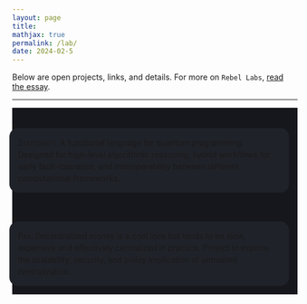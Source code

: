 ```yaml
---
layout: page
title:
mathjax: true
permalink: /lab/
date: 2024-02-5
---
```


Below are open projects, links, and details. For more on `Rebel Labs`, [read the essay](/bell).

---

<div style="background-color: #16171c ; padding: 20px 20px 20px 0px; border: 0px solid
grey; line-height:1.5">
<details>
  <summary>
<div style="background-color: #202229 ; padding: 15px; margin:-5px; border: 0px solid
grey; line-height:1.5; border-radius: 15px">
<span style="font-variant: small-caps">Statecraft.</span> A functional
language for quantum programming. Designed for high-level algorithmic
reasoning, hybrid workflows for early fault-tolerance, and
interoperability between different computational frameworks.
</div>
  </summary>
  <p>
To do.
  </p>
</details>
</div>

<div style="background-color: #16171c ; padding: 20px 20px 20px 0px; border: 0px solid
grey; line-height:1.5">
<details>
  <summary>
<div style="background-color: #202229 ; padding: 15px; margin:-5px; border: 0px solid
grey; line-height:1.5; border-radius: 15px">
<span style="font-variant: small-caps">Pax.</span> Decentralized money
is a cool idea but tends to be slow, expensive and effectively
centralized in practice. Project to explore the scalability, security,
and policy implication of untrusted centralization.
</div>
  </summary>
  <p>
To do.
  </p>
</details>
</div>
